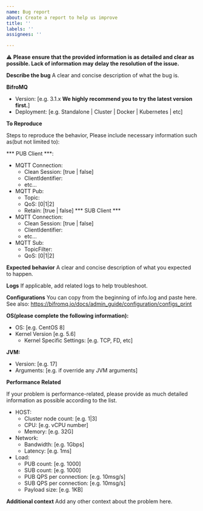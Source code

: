 ```yaml
---
name: Bug report
about: Create a report to help us improve
title: ''
labels: ''
assignees: ''

---
```


⚠️ **Please ensure that the provided information is as detailed and clear as possible. Lack of information may delay the resolution of the issue.**

**Describe the bug**
A clear and concise description of what the bug is.

**BifroMQ**
- Version: [e.g. 3.1.x **We highly recommend you to try the latest version first.**]
- Deployment: [e.g. Standalone | Cluster | Docker | Kubernetes | etc]

**To Reproduce**

Steps to reproduce the behavior, Please include necessary information such as(but not limited to):

*** PUB Client ***:
- MQTT Connection:
   - Clean Session: [true | false]
   - ClientIdentifier: 
   - etc...
- MQTT Pub:
   - Topic: 
   - QoS: [0|1|2]
   - Retain: [true | false]
*** SUB Client ***
- MQTT Connection:
   - Clean Session: [true | false]
   - ClientIdentifier: 
   - etc...
- MQTT Sub:
   - TopicFilter: 
   - QoS: [0|1|2]

**Expected behavior**
A clear and concise description of what you expected to happen.

**Logs**
If applicable, add related logs to help troubleshoot.

**Configurations**
You can copy from the beginning of info.log and paste here.
See also: https://bifromq.io/docs/admin_guide/configuration/configs_print

**OS(please complete the following information):**
 - OS: [e.g. CentOS 8]
 - Kernel Version [e.g. 5.6]
    - Kernel Specific Settings: [e.g. TCP, FD, etc]

**JVM:**
- Version: [e.g. 17]
- Arguments: [e.g. if override any JVM arguments]

**Performance Related**

If your problem is performance-related, please provide as much detailed information as possible according to the list.

- HOST:
  - Cluster node count: [e.g. 1|3]
  - CPU: [e.g. vCPU number]
  - Memory: [e.g. 32G]
- Network:
  - Bandwidth: [e.g. 1Gbps]
  - Latency: [e.g. 1ms]
- Load:
  - PUB count: [e.g. 1000]
  - SUB count: [e.g. 1000]
  - PUB QPS per connection: [e.g. 10msg/s]
  - SUB QPS per connection: [e.g. 10msg/s]
  - Payload size: [e.g. 1KB]

**Additional context**
Add any other context about the problem here.
